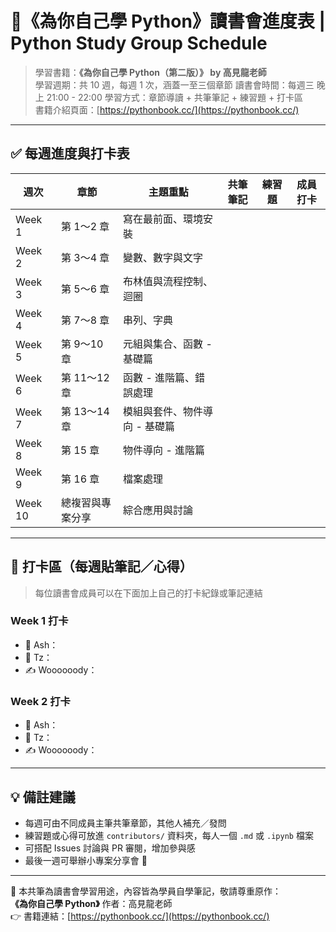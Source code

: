 # 🐍《為你自己學 Python》讀書會進度表 | Python Study Group Schedule

> 學習書籍：**《為你自己學 Python（第二版）》 by 高見龍老師**  
> 學習週期：共 10 週，每週 1 次，涵蓋一至三個章節
> 讀書會時間：每週三 晚上 21:00 - 22:00
> 學習方式：章節導讀 + 共筆筆記 + 練習題 + 打卡區  
> 書籍介紹頁面：[https://pythonbook.cc/](https://pythonbook.cc/)

---

## ✅ 每週進度與打卡表

| 週次 | 章節 | 主題重點 | 共筆筆記 | 練習題 | 成員打卡 |
|------|------|-----------|------------|--------|----------|
| Week 1 | 第 1～2 章 | 寫在最前面、環境安裝 |  |  |  |
| Week 2 | 第 3～4 章 | 變數、數字與文字 |  |  |  |
| Week 3 | 第 5～6 章 | 布林值與流程控制、迴圈 |  |  |  |
| Week 4 | 第 7～8 章 | 串列、字典 |  |  |  |
| Week 5 | 第 9～10 章 | 元組與集合、函數 - 基礎篇 |  |  |  |
| Week 6 | 第 11～12 章 | 函數 - 進階篇、錯誤處理 |  |  |  |
| Week 7 | 第 13～14 章 | 模組與套件、物件導向 - 基礎篇 |  |  |  |
| Week 8 | 第 15 章 | 物件導向 - 進階篇 |  |  |  |
| Week 9 | 第 16 章 | 檔案處理 |  |  |  |
| Week 10 | 總複習與專案分享 | 綜合應用與討論 |  |  |  |

---

## 📝 打卡區（每週貼筆記／心得）

> 每位讀書會成員可以在下面加上自己的打卡紀錄或筆記連結

### Week 1 打卡

- 🐣 Ash：
- 🧠 Tz：
- ✍️ Woooooody：

### Week 2 打卡

- 🐣 Ash：
- 🧠 Tz：
- ✍️ Woooooody：

---

## 💡 備註建議

- 每週可由不同成員主筆共筆章節，其他人補充／發問
- 練習題或心得可放進 `contributors/` 資料夾，每人一個 `.md` 或 `.ipynb` 檔案
- 可搭配 Issues 討論與 PR 審閱，增加參與感
- 最後一週可舉辦小專案分享會 🎉

---

📘 本共筆為讀書會學習用途，內容皆為學員自學筆記，敬請尊重原作：  
**《為你自己學 Python》** 作者：高見龍老師  
👉 書籍連結：[https://pythonbook.cc/](https://pythonbook.cc/)
